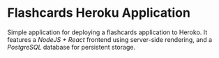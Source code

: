 # Flashcards Heroku Application

Simple application for deploying a flashcards application to Heroko. It features a _NodeJS + React_ frontend using server-side rendering, and a _PostgreSQL_ database for persistent storage.
